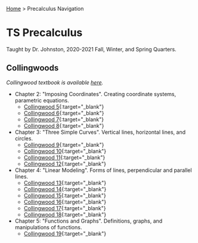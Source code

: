 [Home](https://andre-ye.github.io) > Precalculus Navigation

# TS Precalculus
Taught by Dr. Johnston, 2020-2021 Fall, Winter, and Spring Quarters.

## Collingwoods
*Collingwood textbook is available [here](https://sites.math.washington.edu/~colling/HSMath120/TB201112.pdf).*
- Chapter 2: "Imposing Coordinates". Creating coordinate systems, parametric equations.
  - [Collingwood 5](https://andre-ye.github.io/precalc/collingwoods/Collingwood_5.pdf){:target="_blank"}
  - [Collingwood 6](https://andre-ye.github.io/precalc/collingwoods/Collingwood_6.pdf){:target="_blank"}
  - [Collingwood 7](https://andre-ye.github.io/precalc/collingwoods/Collingwood_7.pdf){:target="_blank"}
  - [Collingwood 8](https://andre-ye.github.io/precalc/collingwoods/Collingwood_8.pdf){:target="_blank"}
- Chapter 3: "Three Simple Curves". Vertical lines, horizontal lines, and circles.
  - [Collingwood 9](https://andre-ye.github.io/precalc/collingwoods/Collingwood_9.pdf){:target="_blank"}
  - [Collingwood 10](https://andre-ye.github.io/precalc/collingwoods/Collingwood_10.pdf){:target="_blank"}
  - [Collingwood 11](https://andre-ye.github.io/precalc/collingwoods/Collingwood_11.pdf){:target="_blank"}
  - [Collingwood 12](https://andre-ye.github.io/precalc/collingwoods/Collingwood_12.pdf){:target="_blank"}
- Chapter 4: "Linear Modeling". Forms of lines, perpendicular and parallel lines.
  - [Collingwood 13](https://andre-ye.github.io/precalc/collingwoods/Collingwood_13.pdf){:target="_blank"}
  - [Collingwood 14](https://andre-ye.github.io/precalc/collingwoods/Collingwood_14.pdf){:target="_blank"}
  - [Collingwood 15](https://andre-ye.github.io/precalc/collingwoods/Collingwood_15.pdf){:target="_blank"}
  - [Collingwood 16](https://andre-ye.github.io/precalc/collingwoods/Collingwood_16.pdf){:target="_blank"}
  - [Collingwood 17](https://andre-ye.github.io/precalc/collingwoods/Collingwood_17.pdf){:target="_blank"}
  - [Collingwood 18](https://andre-ye.github.io/precalc/collingwoods/Collingwood_18.pdf){:target="_blank"}
- Chapter 5: "Functions and Graphs". Definitions, graphs, and manipulations of functions.
  - [Collingwood 19](https://andre-ye.github.io/precalc/collingwoods/Collingwood_5.pdf){:target="_blank"}
  
